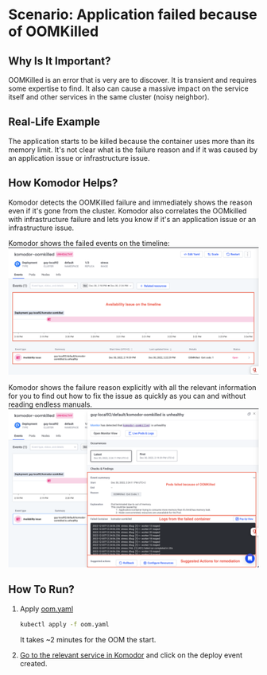 # Scenario: Application failed because of OOMKilled

## Why Is It Important?
OOMKilled is an error that is very are to discover. It is transient and requires some expertise to find. It also can cause a massive impact on the service itself and other services in the same cluster (noisy neighbor).

## Real-Life Example
The application starts to be killed because the container uses more than its memory limit. It's not clear what is the failure reason and if it was caused by an application issue or infrastructure issue. 

## How Komodor Helps?
Komodor detects the OOMKilled failure and immediately shows the reason even if it's gone from the cluster. Komodor also correlates the OOMkilled with infrastructure failure and lets you know if it's an application issue or an infrastructure issue. 

Komodor shows the failed events on the timeline:
![banner](../../assets/img/failure-scenarios/oomkilled-timeline.png)

Komodor shows the failure reason explicitly with all the relevant information for you to find out how to fix the issue as quickly as you can and without reading endless manuals.
![banner](../../assets/img/failure-scenarios/oomkilled-event.png)


## How To Run?
1. Apply [oom.yaml](oom.yaml)
   ``` bash
   kubectl apply -f oom.yaml
   ```

    It takes ~2 minutes for the OOM the start.

2. [Go to the relevant service in Komodor](https://app.komodor.com/services?textFilter=komodor-oomkilled) and click on the deploy event created.
